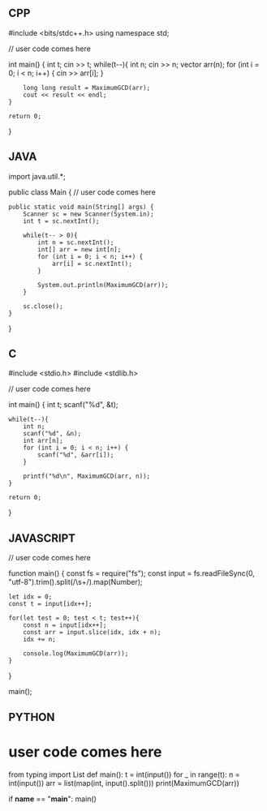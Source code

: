 ## CPP

#include <bits/stdc++.h>
using namespace std;

// user code comes here

int main() {
    int t;
    cin >> t;
    while(t--){
        int n;
        cin >> n;
        vector<int> arr(n);
        for (int i = 0; i < n; i++) {
            cin >> arr[i];
        }

        long long result = MaximumGCD(arr);
        cout << result << endl;
    }

    return 0;
}

## JAVA

import java.util.*;

public class Main {
    // user code comes here

    public static void main(String[] args) {
        Scanner sc = new Scanner(System.in);
        int t = sc.nextInt();

        while(t-- > 0){
            int n = sc.nextInt();
            int[] arr = new int[n];
            for (int i = 0; i < n; i++) {
                arr[i] = sc.nextInt();
            }

            System.out.println(MaximumGCD(arr));
        }

        sc.close();
    }
}

## C

#include <stdio.h>
#include <stdlib.h>

// user code comes here

int main() {
    int t;
    scanf("%d", &t);

    while(t--){
        int n;
        scanf("%d", &n);
        int arr[n];
        for (int i = 0; i < n; i++) {
            scanf("%d", &arr[i]);
        }

        printf("%d\n", MaximumGCD(arr, n));
    }

    return 0;
}

## JAVASCRIPT

// user code comes here

function main() {
    const fs = require("fs");
    const input = fs.readFileSync(0, "utf-8").trim().split(/\s+/).map(Number);

    let idx = 0;
    const t = input[idx++];

    for(let test = 0; test < t; test++){
        const n = input[idx++];
        const arr = input.slice(idx, idx + n);
        idx += n;

        console.log(MaximumGCD(arr));
    }
}

main();



## PYTHON

# user code comes here

from typing import List
def main():
    t = int(input())
    for _ in range(t):
        n = int(input())
        arr = list(map(int, input().split()))
        print(MaximumGCD(arr))

if __name__ == "__main__":
    main()
